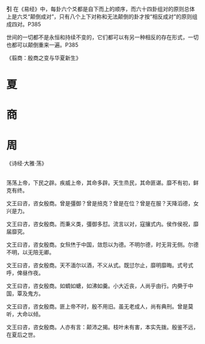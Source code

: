 <!--
 * @Author: 夏朝辉 lesslessmore@163.com
 * @Date: 2023-05-30 17:39:04
 * @LastEditors: 夏朝辉 lesslessmore@163.com
 * @LastEditTime: 2023-05-31 10:22:33
-->
**引**
在《易经》中，每卦六个爻都是自下而上的顺序，而六十四卦组对的原则总体上是六爻“颠倒成对”，只有八个上下对称和无法颠倒的卦才按“相反成对”的原则组成四对。P385

世间的一切都不是永恒和持续不变的，它们都可以有另一种相反的存在形式，一切也都可以颠倒重来一遍。P385

《翦商：殷商之变与华夏新生》

# 夏

# 商

# 周

<div align="left">《诗经·大雅·荡》</div>
<br />
<div align="left">
  <p>荡荡上帝，下民之辟。疾威上帝，其命多辟。天生烝民，其命匪谌。靡不有初，鲜克有终。</p>
  <p>文王曰咨，咨女殷商。曾是彊御？曾是掊克？曾是在位？曾是在服？天降滔德，女兴是力。</p>
  <p>文王曰咨，咨女殷商。而秉义类，彊御多怼。流言以对，寇攘式内。侯作侯祝，靡届靡究。</p>
  <p>
  文王曰咨，咨女殷商。女炰烋于中国，敛怨以为德。不明尔德，时无背无侧。尔德不明，以无陪无卿。</p>
  <p>文王曰咨，咨女殷商。天不湎尔以酒，不义从式。既愆尔止，靡明靡晦。式号式呼，俾昼作夜。</p>
  <p>文王曰咨，咨女殷商。如蜩如螗，如沸如羹。小大近丧，人尚乎由行。内奰于中国，覃及鬼方。</p>
  <p>文王曰咨，咨女殷商。匪上帝不时，殷不用旧。虽无老成人，尚有典刑。曾是莫听，大命以倾。</p>
  <p>文王曰咨，咨女殷商。人亦有言：颠沛之揭。枝叶未有害，本实先拨。殷鉴不远，在夏后之世。</p>
</div>

